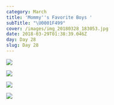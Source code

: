 ```yaml
---
category: March
title: 'Mommy''s Favorite Boys '
subTitle: "\U0001F499"
cover: /images/img_20180328_183053.jpg
date: 2018-03-29T01:38:39.046Z
day: Day 28
slug: Day 28
---
```

![](/images/img_20180328_183053.jpg)

![](/images/mvimg_20180328_183216.jpg)

![](/images/img_20180328_122416.jpg)

![](/images/00100dportrait_00100_burst20180328182902890_cover.jpg)



